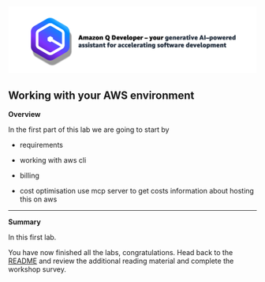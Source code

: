 ![Amazon Q Developer header](/images/q-vscode-header.png)

## Working with your AWS environment

**Overview**

In the first part of this lab we are going to start by

- requirements

- working with aws cli

- billing
- cost optimisation use mcp server to get costs information about hosting this on aws








---


**Summary**

In this first lab.

You have now finished all the labs, congratulations. Head back to the [README](/README.md) and review the additional reading material and complete the workshop survey.